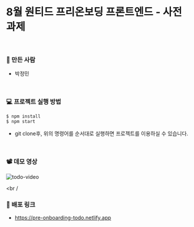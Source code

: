 # 8월 원티드 프리온보딩 프론트엔드 - 사전 과제

<br />

### 🐼 만든 사람

- 박정민

<br />

### 💻 프로젝트 실행 방법

```zsh
$ npm install
$ npm start
```

- git clone후, 위의 명령어를 순서대로 실행하면 프로젝트를 이용하실 수 있습니다.

<br />

### 📽️ 데모 영상

![todo-video](https://github.com/plou102/wanted-pre-onboarding-frontend/assets/107393773/25756403-969d-467e-8c30-78a3d8f1dec9)

<br /

### 🔗 배포 링크

- https://pre-onboarding-todo.netlify.app
